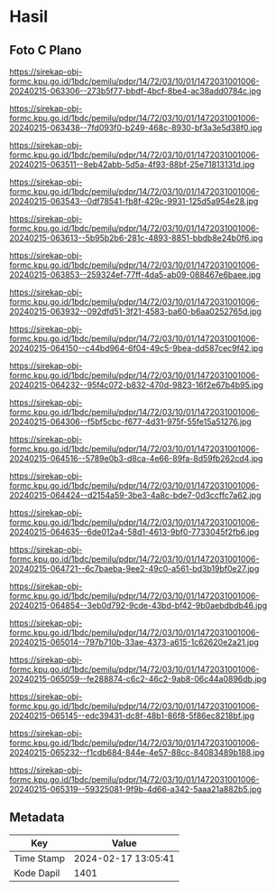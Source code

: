 # Hasil

## Foto C Plano

https://sirekap-obj-formc.kpu.go.id/1bdc/pemilu/pdpr/14/72/03/10/01/1472031001006-20240215-063306--273b5f77-bbdf-4bcf-8be4-ac38add0784c.jpg

https://sirekap-obj-formc.kpu.go.id/1bdc/pemilu/pdpr/14/72/03/10/01/1472031001006-20240215-063438--7fd093f0-b249-468c-8930-bf3a3e5d38f0.jpg

https://sirekap-obj-formc.kpu.go.id/1bdc/pemilu/pdpr/14/72/03/10/01/1472031001006-20240215-063511--8eb42abb-5d5a-4f93-88bf-25e71813131d.jpg

https://sirekap-obj-formc.kpu.go.id/1bdc/pemilu/pdpr/14/72/03/10/01/1472031001006-20240215-063543--0df78541-fb8f-429c-9931-125d5a954e28.jpg

https://sirekap-obj-formc.kpu.go.id/1bdc/pemilu/pdpr/14/72/03/10/01/1472031001006-20240215-063613--5b95b2b6-281c-4893-8851-bbdb8e24b0f6.jpg

https://sirekap-obj-formc.kpu.go.id/1bdc/pemilu/pdpr/14/72/03/10/01/1472031001006-20240215-063853--259324ef-77ff-4da5-ab09-088467e6baee.jpg

https://sirekap-obj-formc.kpu.go.id/1bdc/pemilu/pdpr/14/72/03/10/01/1472031001006-20240215-063932--092dfd51-3f21-4583-ba60-b6aa0252765d.jpg

https://sirekap-obj-formc.kpu.go.id/1bdc/pemilu/pdpr/14/72/03/10/01/1472031001006-20240215-064150--c44bd964-6f04-49c5-9bea-dd587cec9f42.jpg

https://sirekap-obj-formc.kpu.go.id/1bdc/pemilu/pdpr/14/72/03/10/01/1472031001006-20240215-064232--95f4c072-b832-470d-9823-16f2e67b4b95.jpg

https://sirekap-obj-formc.kpu.go.id/1bdc/pemilu/pdpr/14/72/03/10/01/1472031001006-20240215-064306--f5bf5cbc-f677-4d31-975f-55fe15a51276.jpg

https://sirekap-obj-formc.kpu.go.id/1bdc/pemilu/pdpr/14/72/03/10/01/1472031001006-20240215-064516--5789e0b3-d8ca-4e66-89fa-8d59fb262cd4.jpg

https://sirekap-obj-formc.kpu.go.id/1bdc/pemilu/pdpr/14/72/03/10/01/1472031001006-20240215-064424--d2154a59-3be3-4a8c-bde7-0d3ccffc7a62.jpg

https://sirekap-obj-formc.kpu.go.id/1bdc/pemilu/pdpr/14/72/03/10/01/1472031001006-20240215-064635--6de012a4-58d1-4613-9bf0-7733045f2fb6.jpg

https://sirekap-obj-formc.kpu.go.id/1bdc/pemilu/pdpr/14/72/03/10/01/1472031001006-20240215-064721--6c7baeba-9ee2-49c0-a561-bd3b19bf0e27.jpg

https://sirekap-obj-formc.kpu.go.id/1bdc/pemilu/pdpr/14/72/03/10/01/1472031001006-20240215-064854--3eb0d792-9cde-43bd-bf42-9b0aebdbdb46.jpg

https://sirekap-obj-formc.kpu.go.id/1bdc/pemilu/pdpr/14/72/03/10/01/1472031001006-20240215-065014--797b710b-33ae-4373-a615-1c62620e2a21.jpg

https://sirekap-obj-formc.kpu.go.id/1bdc/pemilu/pdpr/14/72/03/10/01/1472031001006-20240215-065059--fe288874-c6c2-46c2-9ab8-06c44a0896db.jpg

https://sirekap-obj-formc.kpu.go.id/1bdc/pemilu/pdpr/14/72/03/10/01/1472031001006-20240215-065145--edc39431-dc8f-48b1-86f8-5f86ec8218bf.jpg

https://sirekap-obj-formc.kpu.go.id/1bdc/pemilu/pdpr/14/72/03/10/01/1472031001006-20240215-065232--f1cdb684-844e-4e57-88cc-84083489b188.jpg

https://sirekap-obj-formc.kpu.go.id/1bdc/pemilu/pdpr/14/72/03/10/01/1472031001006-20240215-065319--59325081-9f9b-4d66-a342-5aaa21a882b5.jpg


## Metadata

| Key        | Value               |
| ---------- | ------------------- |
| Time Stamp | 2024-02-17 13:05:41 |
| Kode Dapil | 1401                |



